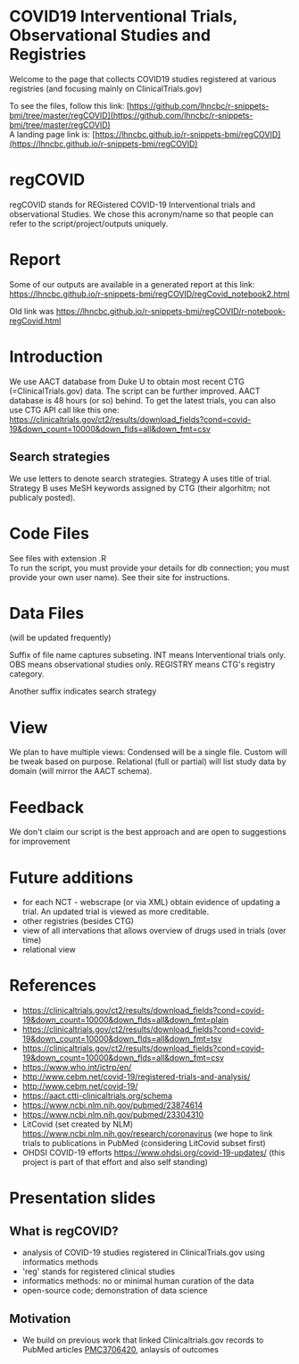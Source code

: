 # COVID19 Interventional Trials, Observational Studies and Registries

Welcome to the page that collects COVID19 studies registered at various registries (and focusing mainly on ClinicalTrials.gov)

To see the files, follow this link: [https://github.com/lhncbc/r-snippets-bmi/tree/master/regCOVID](https://github.com/lhncbc/r-snippets-bmi/tree/master/regCOVID)  
A landing page link is: [https://lhncbc.github.io/r-snippets-bmi/regCOVID](https://lhncbc.github.io/r-snippets-bmi/regCOVID)

# regCOVID
regCOVID stands for REGistered COVID-19 Interventional trials and observational Studies. We chose this acronym/name so that people can refer to the script/project/outputs uniquely.


# Report
Some of our outputs are available in a generated report at this link: https://lhncbc.github.io/r-snippets-bmi/regCOVID/regCovid_notebook2.html

Old link was https://lhncbc.github.io/r-snippets-bmi/regCOVID/r-notebook-regCovid.html  

# Introduction
We use AACT database from Duke U to obtain most recent CTG (=ClinicalTrials.gov) data.
The script can be further improved.
AACT database is 48 hours (or so) behind. To get the latest trials, you can also use CTG API call like this one: https://clinicaltrials.gov/ct2/results/download_fields?cond=covid-19&down_count=10000&down_flds=all&down_fmt=csv

## Search strategies
We use letters to denote search strategies. Strategy A uses title of trial. Strategy B uses MeSH keywords assigned by CTG (their algorhitm; not publicaly posted).

# Code Files
See files with extension .R   
To run the script, you must provide your details for db connection; you must provide your own user name). See their site for instructions.

# Data Files
(will be updated frequently)

Suffix of file name captures subseting. INT means Interventional trials only. OBS means observational studies only. REGISTRY means CTG's registry category.

Another suffix indicates search strategy

# View
We plan to have multiple views: Condensed will be a single file. Custom will be tweak based on purpose. Relational (full or partial) will list study data by domain (will mirror the AACT schema).

# Feedback
We don't claim our script is the best approach and are open to suggestions for improvement

# Future additions
- for each NCT - webscrape (or via XML) obtain evidence of updating a trial. An updated trial is viewed as more creditable.
- other registries (besides CTG)
- view of all intervations that allows overview of drugs used in trials (over time)
- relational view 

# References
- https://clinicaltrials.gov/ct2/results/download_fields?cond=covid-19&down_count=10000&down_flds=all&down_fmt=plain
- https://clinicaltrials.gov/ct2/results/download_fields?cond=covid-19&down_count=10000&down_flds=all&down_fmt=tsv
- https://clinicaltrials.gov/ct2/results/download_fields?cond=covid-19&down_count=10000&down_flds=all&down_fmt=csv
- https://www.who.int/ictrp/en/
- http://www.cebm.net/covid-19/registered-trials-and-analysis/
- http://www.cebm.net/covid-19/
- https://aact.ctti-clinicaltrials.org/schema
- https://www.ncbi.nlm.nih.gov/pubmed/23874614
- https://www.ncbi.nlm.nih.gov/pubmed/23304310
- LitCovid (set created by NLM) https://www.ncbi.nlm.nih.gov/research/coronavirus  (we hope to link trials to publications in PubMed (considering LitCovid subset first)
- OHDSI COVID-19 efforts https://www.ohdsi.org/covid-19-updates/ (this project is part of that effort and also self standing)


# Presentation slides

## What is regCOVID?
- analysis of COVID-19 studies registered in ClinicalTrials.gov using informatics methods
- 'reg' stands for registered clinical studies
- informatics methods: no or minimal human curation of the data
- open-source code; demonstration of data science
  
  
  
  
  

## Motivation
- We build on previous work that linked Clinicaltrials.gov records to PubMed articles [PMC3706420](https://www.ncbi.nlm.nih.gov/pmc/articles/PMC3706420), anlaysis of outcomes  
